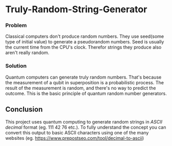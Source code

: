 # Truly-Random-String-Generator

### Problem

Classical computers don't produce random numbers. They use seed(some type of initial value) to generate a pseudorandom numbers. Seed is usually the current time from the CPU's clock.
Therefor strings they produce also aren't really random.

### Solution

Quantum computers can generate truly random numbers. That's because the measurement of a qubit in superposition is a probabilistic process. The result of the measurement is random, and there's no way to predict the outcome. This is the basic principle of quantum random number generators.

## Conclusion

This project uses quantum computing to generate random strings in *ASCII decimal* format (eg. 111 42 76 etc.). To fully understand the concept you can convert this output to basic ASCII characters using one of the many websites (eg. https://www.prepostseo.com/tool/decimal-to-ascii)